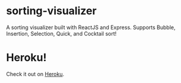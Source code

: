 # sorting-visualizer
A sorting visualizer built with ReactJS and Express. Supports Bubble, Insertion, Selection, Quick, and Cocktail sort!

# Heroku!
Check it out on [Heroku](https://sorting-visualizer-rohan.herokuapp.com/).
